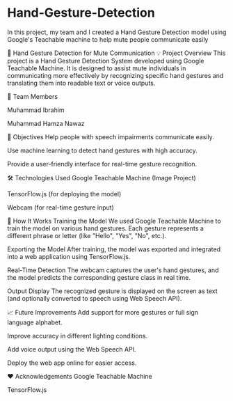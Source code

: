 # Hand-Gesture-Detection
In this project, my team and I created a Hand Gesture Detection model using Google's Teachable machine to help mute people communicate easily

🤟 Hand Gesture Detection for Mute Communication
💡 Project Overview
This project is a Hand Gesture Detection System developed using Google Teachable Machine. It is designed to assist mute individuals in communicating more effectively by recognizing specific hand gestures and translating them into readable text or voice outputs.

👥 Team Members

Muhammad Ibrahim

Muhammad Hamza Nawaz

🎯 Objectives
Help people with speech impairments communicate easily.

Use machine learning to detect hand gestures with high accuracy.

Provide a user-friendly interface for real-time gesture recognition.

🛠️ Technologies Used
Google Teachable Machine (Image Project)

TensorFlow.js (for deploying the model)

Webcam (for real-time gesture input)

🚀 How It Works
Training the Model
We used Google Teachable Machine to train the model on various hand gestures. Each gesture represents a different phrase or letter (like "Hello", "Yes", "No", etc.).

Exporting the Model
After training, the model was exported and integrated into a web application using TensorFlow.js.

Real-Time Detection
The webcam captures the user's hand gestures, and the model predicts the corresponding gesture class in real time.

Output Display
The recognized gesture is displayed on the screen as text (and optionally converted to speech using Web Speech API).

📈 Future Improvements
Add support for more gestures or full sign language alphabet.

Improve accuracy in different lighting conditions.

Add voice output using the Web Speech API.

Deploy the web app online for easier access.

❤️ Acknowledgements
Google Teachable Machine

TensorFlow.js

